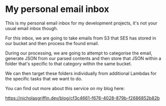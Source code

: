 # My personal email inbox

This is my personal email inbox for my development projects, it's not your usual email inbox though.

For this inbox, we are going to take emails from S3 that SES has stored in our bucket and then process the found email.

During our processing, we are going to attempt to categorise the email, generate JSON from our parsed contents and then store that JSON within a folder that's specific to that category within the same bucket.

We can then target these folders individually from additional Lambdas for the specific tasks that we want to do.

You can find out more about this service on my blog here:

https://nicholasgriffin.dev/blog/cf3c4661-f676-4028-879b-f2686852b82b
